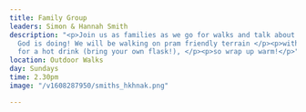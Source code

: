 ```yaml
---
title: Family Group
leaders: Simon & Hannah Smith
description: "<p>Join us as families as we go for walks and talk about life and </p><p>all
  God is doing! We will be walking on pram friendly terrain </p><p>with a stop off
  for a hot drink (bring your own flask!), </p><p>so wrap up warm!</p>"
location: Outdoor Walks
day: Sundays
time: 2.30pm
image: "/v1608287950/smiths_hkhnak.png"

---
```

